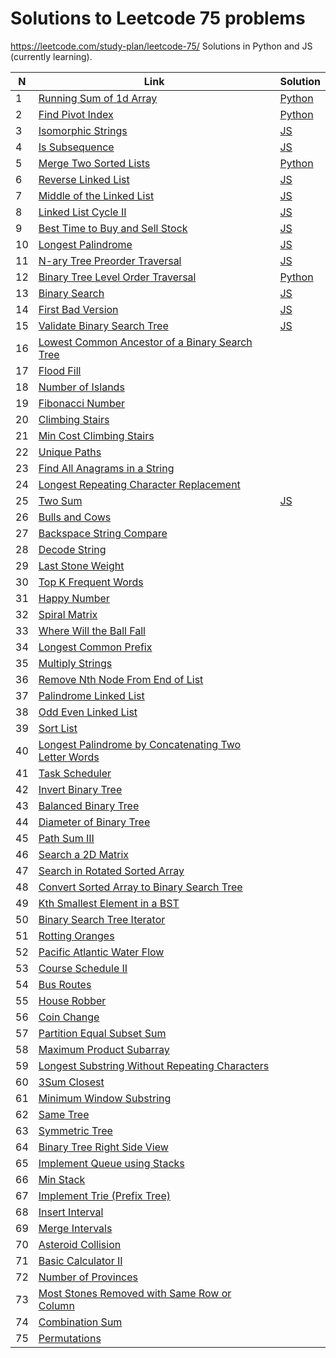 # Solutions to Leetcode 75 problems
https://leetcode.com/study-plan/leetcode-75/
Solutions in Python and JS (currently learning).

| N   | Link                                                                                                                                        | Solution                                                 |
| --- | ------------------------------------------------------------------------------------------------------------------------------------------- | -------------------------------------------------------- |
| 1   | [Running Sum of 1d Array](https://leetcode.com/problems/running-sum-of-1d-array/)                                                           | [Python](leetcode_easy/1480_running_sum.md)              |
| 2   | [Find Pivot Index](https://leetcode.com/problems/find-pivot-index/description/)                                                             | [Python](leetcode_easy/724_pivot_index.py)               |
| 3   | [Isomorphic Strings](https://leetcode.com/problems/isomorphic-strings/description/)                                                         | [JS](leetcode_easy/205_isomorphic_strings.js)            |
| 4   | [Is Subsequence](https://leetcode.com/problems/is-subsequence/description/)                                                                 | [JS](leetcode_easy/392_is_subsequence.js)                |
| 5   | [Merge Two Sorted Lists](https://leetcode.com/problems/merge-two-sorted-lists/)                                                             | [Python](leetcode_easy/21_merge_2_sorted_lists.py)       |
| 6   | [Reverse Linked List](https://leetcode.com/problems/reverse-linked-list/)                                                                   | [JS](leetcode_easy/206_reverse_linked_list.js)           |
| 7   | [Middle of the Linked List](https://leetcode.com/problems/middle-of-the-linked-list/)                                                       | [JS](leetcode_easy/876_middle_of_linked_list.js)         |
| 8   | [Linked List Cycle II](https://leetcode.com/problems/linked-list-cycle-ii/)                                                                 | [JS](leetcode_medium/142_linked_list_cycle2.js)          |
| 9   | [Best Time to Buy and Sell Stock](https://leetcode.com/problems/best-time-to-buy-and-sell-stock/)                                           | [JS](leetcode_easy/121_best_time_stocks.js)              |
| 10  | [Longest Palindrome](https://leetcode.com/problems/longest-palindrome/)                                                                     | [JS](leetcode_easy/409_longest_palindrome.js)            |
| 11  | [N-ary Tree Preorder Traversal](https://leetcode.com/problems/n-ary-tree-preorder-traversal/)                                               | [JS](leetcode_easy/589_nary_tree_preorder.js)            |
| 12  | [Binary Tree Level Order Traversal](https://leetcode.com/problems/binary-tree-level-order-traversal/)                                       | [Python](leetcode_medium/102_binary_tree_level_order.py) |
| 13  | [Binary Search](https://leetcode.com/problems/binary-search/)                                                                               | [JS](leetcode_easy/704_binary_search.js)                 |
| 14  | [First Bad Version](https://leetcode.com/problems/first-bad-version/)                                                                       | [JS](leetcode_easy/278_first_bad_version.js)             |
| 15  | [Validate Binary Search Tree](https://leetcode.com/problems/validate-binary-search-tree/)                                                   | [JS](leetcode_medium/98_valid_bst.js)                    |
| 16  | [Lowest Common Ancestor of a Binary Search Tree](https://leetcode.com/problems/lowest-common-ancestor-of-a-binary-search-tree/)             |                                                          |
| 17  | [Flood Fill](https://leetcode.com/problems/flood-fill/)                                                                                     |                                                          |
| 18  | [Number of Islands](https://leetcode.com/problems/number-of-islands/)                                                                       |                                                          |
| 19  | [Fibonacci Number](https://leetcode.com/problems/fibonacci-number/)                                                                         |                                                          |
| 20  | [Climbing Stairs](https://leetcode.com/problems/climbing-stairs/)                                                                           |                                                          |
| 21  | [Min Cost Climbing Stairs](https://leetcode.com/problems/min-cost-climbing-stairs/)                                                         |                                                          |
| 22  | [Unique Paths](https://leetcode.com/problems/unique-paths/)                                                                                 |                                                          |
| 23  | [Find All Anagrams in a String](https://leetcode.com/problems/find-all-anagrams-in-a-string/)                                               |                                                          |
| 24  | [Longest Repeating Character Replacement](https://leetcode.com/problems/longest-repeating-character-replacement/)                           |                                                          |
| 25  | [Two Sum](https://leetcode.com/problems/two-sum/)                                                                                           | [JS](leetcode_easy/1_two_sum.js)                         |
| 26  | [Bulls and Cows](https://leetcode.com/problems/bulls-and-cows/)                                                                             |                                                          |
| 27  | [Backspace String Compare](https://leetcode.com/problems/backspace-string-compare/)                                                         |                                                          |
| 28  | [Decode String](https://leetcode.com/problems/decode-string/)                                                                               |                                                          |
| 29  | [Last Stone Weight](https://leetcode.com/problems/last-stone-weight/)                                                                       |                                                          |
| 30  | [Top K Frequent Words](https://leetcode.com/problems/top-k-frequent-words/)                                                                 |                                                          |
| 31  | [Happy Number](https://leetcode.com/problems/happy-number/)                                                                                 |                                                          |
| 32  | [Spiral Matrix](https://leetcode.com/problems/spiral-matrix/)                                                                               |                                                          |
| 33  | [Where Will the Ball Fall](https://leetcode.com/problems/where-will-the-ball-fall/)                                                         |                                                          |
| 34  | [Longest Common Prefix](https://leetcode.com/problems/longest-common-prefix/)                                                               |                                                          |
| 35  | [Multiply Strings](https://leetcode.com/problems/multiply-strings/)                                                                         |                                                          |
| 36  | [Remove Nth Node From End of List](https://leetcode.com/problems/remove-nth-node-from-end-of-list/)                                         |                                                          |
| 37  | [Palindrome Linked List](https://leetcode.com/problems/palindrome-linked-list/)                                                             |                                                          |
| 38  | [Odd Even Linked List](https://leetcode.com/problems/odd-even-linked-list/)                                                                 |                                                          |
| 39  | [Sort List](https://leetcode.com/problems/sort-list/)                                                                                       |                                                          |
| 40  | [Longest Palindrome by Concatenating Two Letter Words](https://leetcode.com/problems/longest-palindrome-by-concatenating-two-letter-words/) |                                                          |
| 41  | [Task Scheduler](https://leetcode.com/problems/task-scheduler/)                                                                             |                                                          |
| 42  | [Invert Binary Tree](https://leetcode.com/problems/invert-binary-tree/)                                                                     |                                                          |
| 43  | [Balanced Binary Tree](https://leetcode.com/problems/balanced-binary-tree/)                                                                 |                                                          |
| 44  | [Diameter of Binary Tree](https://leetcode.com/problems/diameter-of-binary-tree/)                                                           |                                                          |
| 45  | [Path Sum III](https://leetcode.com/problems/path-sum-iii/)                                                                                 |                                                          |
| 46  | [Search a 2D Matrix](https://leetcode.com/problems/search-a-2d-matrix/)                                                                     |                                                          |
| 47  | [Search in Rotated Sorted Array](https://leetcode.com/problems/search-in-rotated-sorted-array/)                                             |                                                          |
| 48  | [Convert Sorted Array to Binary Search Tree](https://leetcode.com/problems/convert-sorted-array-to-binary-search-tree/)                     |                                                          |
| 49  | [Kth Smallest Element in a BST](https://leetcode.com/problems/kth-smallest-element-in-a-bst/)                                               |                                                          |
| 50  | [Binary Search Tree Iterator](https://leetcode.com/problems/binary-search-tree-iterator/)                                                   |                                                          |
| 51  | [Rotting Oranges](https://leetcode.com/problems/rotting-oranges/)                                                                           |                                                          |
| 52  | [Pacific Atlantic Water Flow](https://leetcode.com/problems/pacific-atlantic-water-flow/)                                                   |                                                          |
| 53  | [Course Schedule II](https://leetcode.com/problems/course-schedule-ii/)                                                                     |                                                          |
| 54  | [Bus Routes](https://leetcode.com/problems/bus-routes/)                                                                                     |                                                          | 
| 55  | [House Robber](https://leetcode.com/problems/house-robber/)                                                                                 |                                                          |
| 56  | [Coin Change](https://leetcode.com/problems/coin-change/)                                                                                   |                                                          |
| 57  | [Partition Equal Subset Sum](https://leetcode.com/problems/partition-equal-subset-sum/)                                                     |                                                          |
| 58  | [Maximum Product Subarray](https://leetcode.com/problems/maximum-product-subarray/)                                                         |                                                          |
| 59  | [Longest Substring Without Repeating Characters](https://leetcode.com/problems/longest-substring-without-repeating-characters/)             |                                                          |
| 60  | [3Sum Closest](https://leetcode.com/problems/3sum-closest/)                                                                                 |                                                          |
| 61  | [Minimum Window Substring](https://leetcode.com/problems/minimum-window-substring/)                                                         |                                                          |
| 62  | [Same Tree](https://leetcode.com/problems/same-tree/)                                                                                       |                                                          |
| 63  | [Symmetric Tree](https://leetcode.com/problems/symmetric-tree/)                                                                             |                                                          |
| 64  | [Binary Tree Right Side View](https://leetcode.com/problems/binary-tree-right-side-view/)                                                   |                                                          |
| 65  | [Implement Queue using Stacks](https://leetcode.com/problems/implement-queue-using-stacks/)                                                 |                                                          |
| 66  | [Min Stack](https://leetcode.com/problems/min-stack/)                                                                                       |                                                          |
| 67  | [Implement Trie (Prefix Tree)](https://leetcode.com/problems/implement-trie-prefix-tree/)                                                   |                                                          |
| 68  | [Insert Interval](https://leetcode.com/problems/insert-interval/)                                                                           |                                                          |
| 69  | [Merge Intervals](https://leetcode.com/problems/merge-intervals/)                                                                           |                                                          |
| 70  | [Asteroid Collision](https://leetcode.com/problems/asteroid-collision/)                                                                     |                                                          |
| 71  | [Basic Calculator II](https://leetcode.com/problems/basic-calculator-ii/)                                                                   |                                                          |
| 72  | [Number of Provinces](https://leetcode.com/problems/number-of-provinces/)                                                                   |                                                          |
| 73  | [Most Stones Removed with Same Row or Column](https://leetcode.com/problems/most-stones-removed-with-same-row-or-column/)                   |                                                          |
| 74  | [Combination Sum](https://leetcode.com/problems/combination-sum/)                                                                           |                                                          |
| 75  | [Permutations](https://leetcode.com/problems/permutations/)                                                                                 |                                                          |